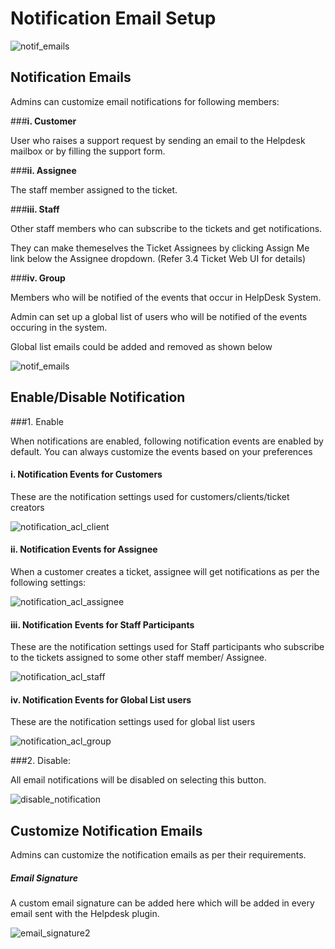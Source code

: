 # Notification Email Setup


![notif_emails](https://cloud.githubusercontent.com/assets/1902154/8472525/a386d9ee-20bf-11e5-9714-5d5d59c057d7.png)

## Notification Emails
Admins can customize email notifications for following members:

###**i. Customer**

User who raises a support request by sending an email to the Helpdesk mailbox or by filling the support form.

###**ii. Assignee**

The staff member assigned to the ticket.

###**iii. Staff**

Other staff members who can subscribe to the tickets and get notifications.

They can make themeselves the Ticket Assignees by clicking Assign Me link below the Assignee dropdown. (Refer  3.4 Ticket Web UI for details)

###**iv. Group**

Members who will be notified of the events that occur in HelpDesk System.

Admin can set up a global list of users who will be notified of the events occuring in the system.

Global list emails could be added and removed as shown below

![notif_emails](https://cloud.githubusercontent.com/assets/8191145/8434602/f9051f36-1f69-11e5-8972-f53ddca1caac.png)



## Enable/Disable Notification

###1. Enable

When notifications are enabled, following notification events are enabled by default. You can always customize the events based on your preferences

#### i. Notification Events for Customers

These are the notification settings used for  customers/clients/ticket creators

![notification_acl_client](https://cloud.githubusercontent.com/assets/8191145/6503321/ba8295be-c351-11e4-9d59-c0350526de81.png)

#### ii. Notification Events for Assignee

 When a customer creates a ticket, assignee will get notifications as per the following settings:

![notification_acl_assignee](https://cloud.githubusercontent.com/assets/8191145/6503322/baae82a0-c351-11e4-8925-97738ed59217.png)

#### iii. Notification Events for Staff Participants

These are the notification settings used for Staff participants who subscribe to the tickets assigned to some other staff member/ Assignee.

![notification_acl_staff](https://cloud.githubusercontent.com/assets/8191145/6503319/ba4af974-c351-11e4-9a68-347b68da824a.png)


#### iv. Notification Events for Global List users

These are the notification settings used for global list users

![notification_acl_group](https://cloud.githubusercontent.com/assets/8191145/6503320/ba7fd9d2-c351-11e4-937e-f96b9450cff6.png)


###2. Disable:

All email notifications will be disabled on selecting this button.

![disable_notification](https://cloud.githubusercontent.com/assets/8191145/8404693/9fac7694-1e6c-11e5-85f1-1c43c6847d03.png)

## Customize Notification Emails

Admins can customize the notification emails as per their requirements.


##### Email Signature

A custom email signature can be added here which will be added in every email sent with the Helpdesk plugin.

![email_signature2](https://cloud.githubusercontent.com/assets/8191145/6505337/184a9fc4-c367-11e4-8370-93f28ed91ffa.png)





